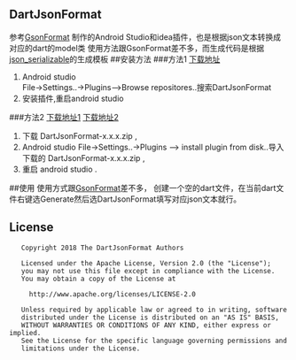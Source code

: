 DartJsonFormat
------
参考[GsonFormat](https://github.com/zzz40500/GsonFormat)
制作的Android Studio和idea插件，也是根据json文本转换成对应的dart的model类
使用方法跟GsonFormat差不多，而生成代码是根据
[json_serializable](https://pub.dartlang.org/packages/json_serializable)的生成模板
##安装方法
###方法1
[下载地址](https://plugins.jetbrains.com/plugin/11150-dartjsonformat)
1. Android studio  
 File->Settings..->Plugins-->Browse repositores..搜索DartJsonFormat
2. 安装插件,重启android studio

###方法2
[下载地址1](https://github.com/ShikinChen/DartJsonFormat/releases)
[下载地址2](https://plugins.jetbrains.com/plugin/11150-dartjsonformat)
1. 下载 DartJsonFormat-x.x.x.zip ,
2. Android studio  File->Settings..->Plugins -->
install plugin from disk..导入下载的 DartJsonFormat-x.x.x.zip ,
3. 重启 android studio .
 

##使用
使用方式跟[GsonFormat](https://github.com/zzz40500/GsonFormat)差不多，
创建一个空的dart文件，在当前dart文件右键选Generate然后选DartJsonFormat填写对应json文本就行。
## License

```
   Copyright 2018 The DartJsonFormat Authors

   Licensed under the Apache License, Version 2.0 (the "License");
   you may not use this file except in compliance with the License.
   You may obtain a copy of the License at

     http://www.apache.org/licenses/LICENSE-2.0

   Unless required by applicable law or agreed to in writing, software
   distributed under the License is distributed on an "AS IS" BASIS,
   WITHOUT WARRANTIES OR CONDITIONS OF ANY KIND, either express or implied.
   See the License for the specific language governing permissions and
   limitations under the License.
```
